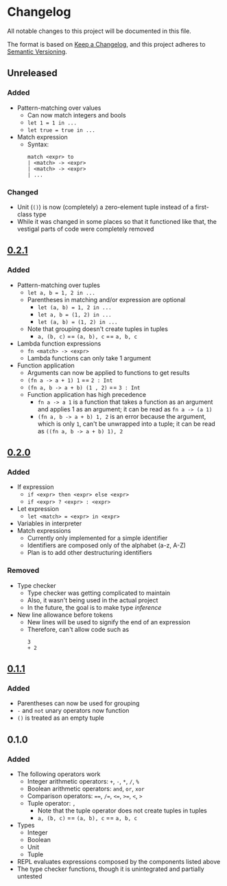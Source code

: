 # Changelog
All notable changes to this project will be documented in this file.

The format is based on [Keep a Changelog](https://keepachangelog.com/en/1.0.0/), and this project adheres to [Semantic Versioning](https://semver.org/spec/v2.0.0.html).

## Unreleased
### Added
* Pattern-matching over values
  * Can now match integers and bools
  * `let 1 = 1 in ...`
  * `let true = true in ...`
* Match expression
  * Syntax:
    ```
    match <expr> to
    | <match> -> <expr>
    | <match> -> <expr>
    | ...
    ```

### Changed
* Unit (`()`) is now (completely) a zero-element tuple instead of a first-class type
* While it was changed in some places so that it functioned like that, the vestigal parts of code were completely removed

## [0.2.1]
### Added
* Pattern-matching over tuples
  * `let a, b = 1, 2 in ...`
  * Parentheses in matching and/or expression are optional
    * `let (a, b) = 1, 2 in ...`
    * `let a, b = (1, 2) in ...`
    * `let (a, b) = (1, 2) in ...`
  * Note that grouping doesn't create tuples in tuples
     * `a, (b, c)` == `(a, b), c` == `a, b, c`
* Lambda function expressions
  * `fn <match> -> <expr>`
  * Lambda functions can only take 1 argument
* Function application
  * Arguments can now be applied to functions to get results
  * `(fn a -> a + 1) 1` == `2 : Int`
  * `(fn a, b -> a + b) (1 , 2)` == `3 : Int`
  * Function application has high precedence
    * `fn a -> a 1` is a function that takes a function as an argument and applies 1 as an argument; it can be read as `fn a -> (a 1)`
    * `(fn a, b -> a + b) 1, 2` is an error because the argument, which is only `1`, can't be unwrapped into a tuple; it can be read as `((fn a, b -> a + b) 1), 2`

## [0.2.0]
### Added
* If expression
  * `if <expr> then <expr> else <expr>`
  * `if <expr> ? <expr> : <expr>`
* Let expression
  * `let <match> = <expr> in <expr>`
* Variables in interpreter
* Match expressions
  * Currently only implemented for a simple identifier
  * Identifiers are composed only of the alphabet (a-z, A-Z)
  * Plan is to add other destructuring identifiers

### Removed
* Type checker
  * Type checker was getting complicated to maintain
  * Also, it wasn't being used in the actual project
  * In the future, the goal is to make type *inference*
* New line allowance before tokens
  * New lines will be used to signify the end of an expression
  * Therefore, can't allow code such as
    ```
    3
    + 2
    ```
    

## [0.1.1]
### Added
* Parentheses can now be used for grouping
* `-` and `not` unary operators now function
* `()` is treated as an empty tuple


## 0.1.0
### Added
* The following operators work
  * Integer arithmetic operators: `+`, `-`, `*`, `/`, `%`
  * Boolean arithmetic operators: `and`, `or`, `xor`
  * Comparison operators: `==`, `/=`, `<=`, `>=`, `<`, `>`
  * Tuple operator: `,`
    * Note that the tuple operator does not create tuples in tuples
    * `a, (b, c)` == `(a, b), c` == `a, b, c`
* Types
  * Integer
  * Boolean
  * Unit
  * Tuple
* REPL evaluates expressions composed by the components listed above
* The type checker functions, though it is unintegrated and partially untested

[Unreleased]: https://github.com/theDragonFire/tego-lang/compare/v0.2.1...HEAD
[0.2.1]: https://github.com/theDragonFire/tego-lang/compare/v0.2.0...v0.2.1
[0.2.0]: https://github.com/theDragonFire/tego-lang/compare/v0.1.1...v0.2.0
[0.1.1]: https://github.com/theDragonFire/tego-lang/releases/v0.1.1
